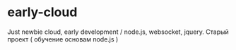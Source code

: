 # early-cloud
Just newbie cloud, early development / node.js, websocket, jquery.
Старый проект ( обучение основам node.js )
